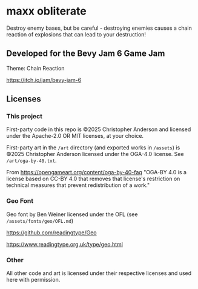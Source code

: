 # maxx obliterate

Destroy enemy bases, but be careful - destroying enemies causes a chain reaction of explosions that can lead to your destruction!

## Developed for the Bevy Jam 6 Game Jam

Theme: Chain Reaction

https://itch.io/jam/bevy-jam-6

## Licenses

### This project

First-party code in this repo is ©2025 Christopher Anderson and licensed under the Apache-2.0 OR MIT licenses, at your choice.

First-party art in the `/art` directory (and exported works in `/assets`) is ©2025 Christopher Anderson licensed under the OGA-4.0 license. See `/art/oga-by-40.txt`.

From https://opengameart.org/content/oga-by-40-faq
"OGA-BY 4.0 is a license based on CC-BY 4.0 that removes that license's restriction on technical measures that prevent redistribution of a work."

### Geo Font

Geo font by Ben Weiner licensed under the OFL (see `/assets/fonts/geo/OFL.md`)

https://github.com/readingtype/Geo

https://www.readingtype.org.uk/type/geo.html

### Other

All other code and art is licensed under their respective licenses and used here with permission.
